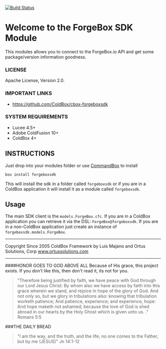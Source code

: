 [![Build Status](https://travis-ci.org/coldbox-modules/cbox-forgeboxsdk.svg?branch=development)](https://travis-ci.org/coldbox-modules/cbox-forgeboxsdk)

# Welcome to the ForgeBox SDK Module

This modules allows you to connect to the ForgeBox.io API and get some package/version information goodness.

### LICENSE
Apache License, Version 2.0.

### IMPORTANT LINKS
- https://github.com/ColdBox/cbox-forgeboxsdk

### SYSTEM REQUIREMENTS
- Lucee 4.5+
- Adobe ColdFusion 10+
- ColdBox 4+

## INSTRUCTIONS

Just drop into your modules folder or use [CommandBox](http://www.ortussolutions.com/products/commandbox) to install

`box install forgeboxsdk`

This will install the sdk in a folder called `forgeboxsdk` or if you are in a ColdBox application it will install it as a module called `forgeboxsdk`.

## Usage

The main SDK client is the `models.ForgeBox.cfc`.  If you are in a ColdBox application you can retrieve it via the DSL: `ForgeBox@forgeboxsdk`.  If you are in a non-ColdBox application just create an instance of `forgeboxsdk.models.ForgeBox`.


********************************************************************************
Copyright Since 2005 ColdBox Framework by Luis Majano and Ortus Solutions, Corp
www.ortussolutions.com
********************************************************************************
####HONOR GOES TO GOD ABOVE ALL
Because of His grace, this project exists. If you don't like this, then don't read it, its not for you.

>"Therefore being justified by faith, we have peace with God through our Lord Jesus Christ:
By whom also we have access by faith into this grace wherein we stand, and rejoice in hope of the glory of God.
And not only so, but we glory in tribulations also: knowing that tribulation worketh patience;
And patience, experience; and experience, hope:
And hope maketh not ashamed; because the love of God is shed abroad in our hearts by the 
Holy Ghost which is given unto us. ." Romans 5:5

###THE DAILY BREAD
 > "I am the way, and the truth, and the life; no one comes to the Father, but by me (JESUS)" Jn 14:1-12